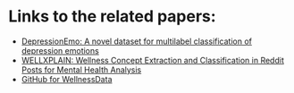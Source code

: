 # Links to the related papers: 

- [DepressionEmo: A novel dataset for multilabel classification of depression emotions](https://arxiv.org/pdf/2401.04655)
- [WELLXPLAIN: Wellness Concept Extraction and Classification in Reddit Posts for Mental Health Analysis](https://arxiv.org/pdf/2308.13710)
- [GitHub for WellnessData](https://github.com/drmuskangarg/WellnessDimensions)
